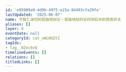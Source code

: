 ```yaml
---
id: 'e95909a9-4d9b-4975-a15a-84493cfa29fe'
lastUpdated: '2025-06-07'
name: 华智仁波切的孤独地狱论・孤独地狱的长时间石木封锁类异文
aliases: []
layer: 6
eventDate: null
categoryId: cat_uWLHUZtI
tagIds:
- tag__NZec6vQ
timelineEvents: []
relations: []
titledLinks: []
---
```


